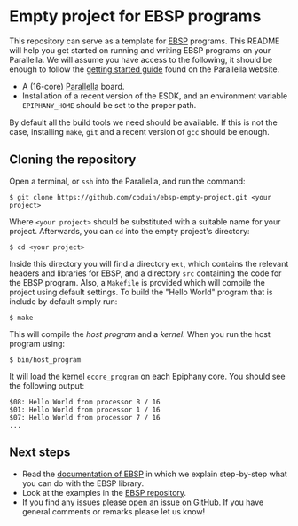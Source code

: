 # Empty project for EBSP programs

This repository can serve as a template for [EBSP](http://www.codu.in/ebsp) programs. This README will help you get started on running and writing EBSP programs on your Parallella. We will assume you have access to the following, it should be enough to follow the [getting started guide](https://www.parallella.org/quick-start/) found on the Parallella website.

- A (16-core) [Parallella](http://www.parallella.org) board.
- Installation of a recent version of the ESDK, and an environment variable `EPIPHANY_HOME` should be set to the proper path.

By default all the build tools we need should be available. If this is not the case, installing `make`, `git` and a recent version of `gcc` should be enough.

## Cloning the repository

Open a terminal, or `ssh` into the Parallella, and run the command:

    $ git clone https://github.com/coduin/ebsp-empty-project.git <your project>

Where `<your project>` should be substituted with a suitable name for your project. Afterwards, you can `cd` into the empty project's directory:

    $ cd <your project>

Inside this directory you will find a directory `ext`, which contains the relevant headers and libraries for EBSP, and a directory `src` containing the code for the EBSP program. Also, a `Makefile` is provided which will compile the project using default settings. To build the "Hello World" program that is include by default simply run:

    $ make

This will compile the *host program* and a *kernel*. When you run the host program using:

    $ bin/host_program

It will load the kernel `ecore_program` on each Epiphany core. You should see the following output:

    $08: Hello World from processor 8 / 16
    $01: Hello World from processor 1 / 16
    $07: Hello World from processor 7 / 16
    ...

## Next steps

- Read the [documentation of EBSP](http://www.codu.in/ebsp/docs) in which we explain step-by-step what you can do with the EBSP library.
- Look at the examples in the [EBSP repository](http://www.github.com/coduin/epiphany-bsp).
- If you find any issues please [open an issue on GitHub](http://www.github.com/coduin/epiphany-bsp/issues). If you have general comments or remarks please let us know!
